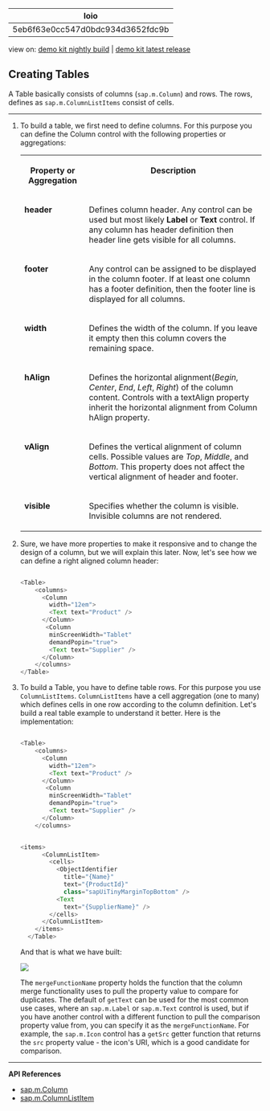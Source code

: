 <!-- loio5eb6f63e0cc547d0bdc934d3652fdc9b -->

| loio |
| -----|
| 5eb6f63e0cc547d0bdc934d3652fdc9b |

<div id="loio">

view on: [demo kit nightly build](https://openui5nightly.hana.ondemand.com/topic/5eb6f63e0cc547d0bdc934d3652fdc9b) | [demo kit latest release](https://sdk.openui5.org/topic/5eb6f63e0cc547d0bdc934d3652fdc9b)</div>

## Creating Tables

A Table basically consists of columns \(`sap.m.Column`\) and rows. The rows, defines as `sap.m.ColumnListItems` consist of cells.

***

1.  To build a table, we first need to define columns. For this purpose you can define the Column control with the following properties or aggregations:


    <table>
    <tr>
    <th valign="top">

    Property or Aggregation


    
    </th>
    <th valign="top">

    Description


    
    </th>
    </tr>
    <tr>
    <td valign="top">

    **header**


    
    </td>
    <td valign="top">

    Defines column header. Any control can be used but most likely **Label** or **Text** control. If any column has header definition then header line gets visible for all columns.


    
    </td>
    </tr>
    <tr>
    <td valign="top">

    **footer**


    
    </td>
    <td valign="top">

    Any control can be assigned to be displayed in the column footer. If at least one column has a footer definition, then the footer line is displayed for all columns.


    
    </td>
    </tr>
    <tr>
    <td valign="top">

    **width**


    
    </td>
    <td valign="top">

    Defines the width of the column. If you leave it empty then this column covers the remaining space.


    
    </td>
    </tr>
    <tr>
    <td valign="top">

    **hAlign**


    
    </td>
    <td valign="top">

    Defines the horizontal alignment\(*Begin*, *Center*, *End*, *Left*, *Right*\) of the column content. Controls with a textAlign property inherit the horizontal alignment from Column hAlign property.


    
    </td>
    </tr>
    <tr>
    <td valign="top">

    **vAlign**


    
    </td>
    <td valign="top">

    Defines the vertical alignment of column cells. Possible values are *Top*, *Middle*, and *Bottom*. This property does not affect the vertical alignment of header and footer.


    
    </td>
    </tr>
    <tr>
    <td valign="top">

    **visible**


    
    </td>
    <td valign="top">

    Specifies whether the column is visible. Invisible columns are not rendered.


    
    </td>
    </tr>
    </table>
    
2.  Sure, we have more properties to make it responsive and to change the design of a column, but we will explain this later. Now, let's see how we can define a right aligned column header:

    ```js
    
    <Table>
        <columns>
          <Column
            width="12em">
            <Text text="Product" />
          </Column>
           <Column
            minScreenWidth="Tablet"
            demandPopin="true">
            <Text text="Supplier" />
          </Column>
        </columns>
    </Table>
    ```

3.  To build a Table, you have to define table rows. For this purpose you use `ColumnListItems`. `ColumnListItems` have a cell aggregation \(one to many\) which defines cells in one row according to the column definition. Let's build a real table example to understand it better. Here is the implementation:

    ```js
    
    <Table>
        <columns>
          <Column
            width="12em">
            <Text text="Product" />
          </Column>
           <Column
            minScreenWidth="Tablet"
            demandPopin="true">
            <Text text="Supplier" />
          </Column>
        </columns>
    
    
    <items>
          <ColumnListItem>
            <cells>
              <ObjectIdentifier
                title="{Name}"
                text="{ProductId}"
                class="sapUiTinyMarginTopBottom" />
              <Text
                text="{SupplierName}" />
            </cells>
          </ColumnListItem>
        </items>
      </Table>
    
    ```

    And that is what we have built:

     ![](images/loioe654c84fa33a4f058e8f84b2ed5d578f_LowRes.png)

    The `mergeFunctionName` property holds the function that the column merge functionality uses to pull the property value to compare for duplicates. The default of `getText` can be used for the most common use cases, where an `sap.m.Label` or `sap.m.Text` control is used, but if you have another control with a different function to pull the comparison property value from, you can specify it as the `mergeFunctionName`. For example, the `sap.m.Icon` control has a `getSrc` getter function that returns the `src` property value - the icon's URI, which is a good candidate for comparison.


***

**API References**

-   [sap.m.Column](https://sdk.openui5.org/api/sap.m.Column)
-   [sap.m.ColumnListItem](https://sdk.openui5.org/api/sap.m.ColumnListItem)

